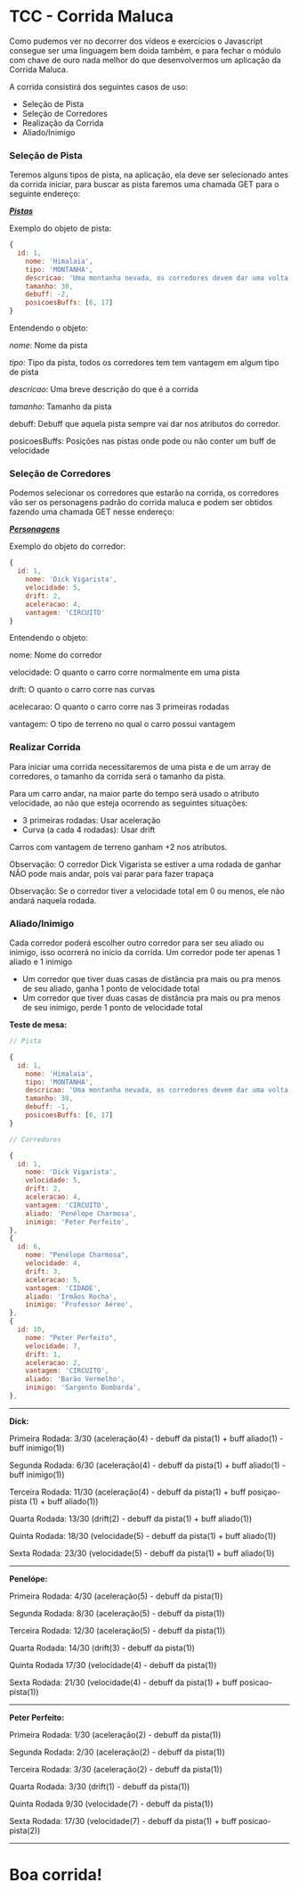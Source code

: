 # TCC - Corrida Maluca

Como pudemos ver no decorrer dos vídeos e exercícios o Javascript consegue ser uma linguagem bem doida também, e para fechar o módulo com chave de ouro nada melhor do que desenvolvermos um aplicação da Corrida Maluca.

A corrida consistirá dos seguintes casos de uso:

- Seleção de Pista
- Seleção de Corredores
- Realização da Corrida
- Aliado/Inimigo

### Seleção de Pista

Teremos alguns tipos de pista, na aplicação, ela deve ser selecionado antes da corrida iniciar, para buscar as pista faremos uma chamada GET para o seguinte endereço:

[***Pistas***](https://gustavobuttenbender.github.io/gus.github/corrida-maluca/pistas.json)

Exemplo do objeto de pista:

```jsx
{
  id: 1,
	nome: 'Himalaia', 
	tipo: 'MONTANHA',
	descricao: 'Uma montanha nevada, os corredores devem dar uma volta inteira nela, como existe muita neve eles terão dificuldade em enxergar',
	tamanho: 30,
	debuff: -2,
	posicoesBuffs: [6, 17]
}
```

Entendendo o objeto:

*nome*: Nome da pista

*tipo*: Tipo da pista, todos os corredores tem tem vantagem em algum tipo de pista

*descricao*: Uma breve descrição do que é a corrida

*tamanho*: Tamanho da pista

debuff: Debuff que aquela pista sempre vai dar nos atributos do corredor.

posicoesBuffs: Posições nas pistas onde pode ou não conter um buff de velocidade

### Seleção de Corredores

Podemos selecionar os corredores que estarão na corrida, os corredores vão ser os personagens padrão do corrida maluca e podem ser obtidos fazendo uma chamada GET nesse endereço:

[***Personagens***](https://gustavobuttenbender.github.io/gus.github/corrida-maluca/personagens.json)

Exemplo do objeto do corredor:

```jsx
{
  id: 1,
	nome: 'Dick Vigarista',
	velocidade: 5,
	drift: 2, 
	aceleracao: 4,
	vantagem: 'CIRCUITO'
}
```

Entendendo o objeto:

nome: Nome do corredor

velocidade: O quanto o carro corre normalmente em uma pista

drift: O quanto o carro corre nas curvas

acelecarao: O quanto o carro corre nas 3 primeiras rodadas

vantagem: O tipo de terreno no qual o carro possui vantagem

### Realizar Corrida

Para iniciar uma corrida necessitaremos de uma pista e de um array de corredores, o tamanho da corrida será o tamanho da pista.

Para um carro andar, na maior parte do tempo será usado o atributo velocidade, ao não que esteja ocorrendo as seguintes situações:

- 3 primeiras rodadas: Usar aceleração
- Curva (a cada 4 rodadas): Usar drift

Carros com vantagem de terreno ganham +2 nos atributos.

Observação: O corredor Dick Vigarista se estiver a uma rodada de ganhar NÃO pode mais andar, pois vai parar para fazer trapaça

Observação: Se o corredor tiver a velocidade total em 0 ou menos, ele não andará naquela rodada.

### Aliado/Inimigo

Cada corredor poderá escolher outro corredor para ser seu aliado ou inimigo, isso ocorrerá no inicio da corrida. Um corredor pode ter apenas 1 aliado e 1 inimigo

- Um corredor que tiver duas casas de distância pra mais ou pra menos de seu aliado, ganha 1 ponto de velocidade total
- Um corredor que tiver duas casas de distância pra mais ou pra menos de seu inimigo, perde 1 ponto de velocidade total

**Teste de mesa:** 

```jsx
// Pista

{
  id: 1,
	nome: 'Himalaia', 
	tipo: 'MONTANHA',
	descricao: 'Uma montanha nevada, os corredores devem dar uma volta inteira nela, como existe muita neve eles terão dificuldade em enxergar',
	tamanho: 30,
	debuff: -1,
	posicoesBuffs: [6, 17]
}
```

```jsx
// Corredores

{
  id: 1,
	nome: 'Dick Vigarista',
	velocidade: 5,
	drift: 2,
	aceleracao: 4,
	vantagem: 'CIRCUITO',
	aliado: 'Penélope Charmosa',
	inimigo: 'Peter Perfeito',
},
{
  id: 6,
	nome: "Penélope Charmosa",
	velocidade: 4,
	drift: 3,
	aceleracao: 5,
	vantagem: 'CIDADE',
	aliado: 'Irmãos Rocha',
	inimigo: 'Professor Aéreo',
},
{
  id: 10,
	nome: "Peter Perfeito",
	velocidade: 7,
	drift: 1,
	aceleracao: 2,
	vantagem: 'CIRCUITO',
	aliado: 'Barão Vermelho',
	inimigo: 'Sargento Bombarda',
},
```
---

**Dick:**

Primeira Rodada:  3/30 (aceleração(4) - debuff da pista(1) + buff aliado(1) - buff inimigo(1))

Segunda Rodada: 6/30 (aceleração(4) - debuff da pista(1) + buff aliado(1) - buff inimigo(1))

Terceira Rodada:  11/30 (aceleração(4) - debuff da pista(1) + buff posiçao-pista (1) + buff aliado(1))

Quarta Rodada: 13/30 (drift(2) - debuff da pista(1) + buff aliado(1))

Quinta Rodada: 18/30 (velocidade(5) - debuff da pista(1) + buff aliado(1))

Sexta Rodada: 23/30 (velocidade(5) - debuff da pista(1) + buff aliado(1))

---

**Penelópe:**

Primeira Rodada:  4/30 (aceleração(5) - debuff da pista(1))

Segunda Rodada: 8/30 (aceleração(5) - debuff da pista(1))

Terceira Rodada:  12/30 (aceleração(5) - debuff da pista(1))

Quarta Rodada: 14/30 (drift(3) - debuff da pista(1))

Quinta Rodada 17/30 (velocidade(4) - debuff da pista(1))

Sexta Rodada: 21/30 (velocidade(4) - debuff da pista(1) + buff posicao-pista(1))

---

**Peter Perfeito:**

Primeira Rodada:  1/30 (aceleração(2) - debuff da pista(1))

Segunda Rodada: 2/30 (aceleração(2) - debuff da pista(1))

Terceira Rodada:  3/30 (aceleração(2) - debuff da pista(1))

Quarta Rodada: 3/30 (drift(1) - debuff da pista(1))

Quinta Rodada 9/30 (velocidade(7) - debuff da pista(1))

Sexta Rodada: 17/30 (velocidade(7) - debuff da pista(1) + buff posicao-pista(2))

---

# Boa corrida!